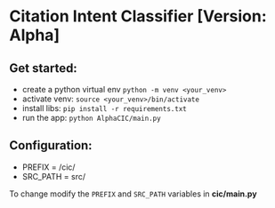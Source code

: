 # Citation Intent Classifier [Version: Alpha]

## Get started:
* create a python virtual env `python -m venv <your_venv>`
* activate venv: `source <your_venv>/bin/activate`
* install libs: `pip install -r requirements.txt`
* run the app: `python AlphaCIC/main.py`

## Configuration:
* PREFIX = /cic/
* SRC_PATH = src/

To change modify the `PREFIX` and `SRC_PATH` variables in **cic/main.py**
